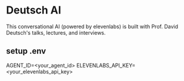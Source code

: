 # Deutsch AI
This conversational AI (powered by elevenlabs) is built with Prof. David Deutsch's talks, lectures, and interviews.

## setup .env
AGENT_ID=<your_agent_id>
ELEVENLABS_API_KEY=<your_elevenlabs_api_key>